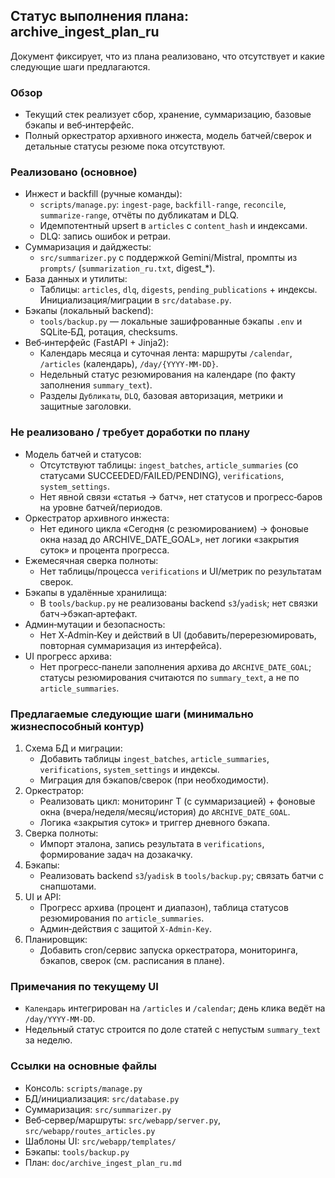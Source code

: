 ## Статус выполнения плана: archive_ingest_plan_ru

Документ фиксирует, что из плана реализовано, что отсутствует и какие следующие шаги предлагаются.

### Обзор
- Текущий стек реализует сбор, хранение, суммаризацию, базовые бэкапы и веб‑интерфейс.
- Полный оркестратор архивного инжеста, модель батчей/сверок и детальные статусы резюме пока отсутствуют.

### Реализовано (основное)
- Инжест и backfill (ручные команды):
  - `scripts/manage.py`: `ingest-page`, `backfill-range`, `reconcile`, `summarize-range`, отчёты по дубликатам и DLQ.
  - Идемпотентный upsert в `articles` с `content_hash` и индексами.
  - DLQ: запись ошибок и ретраи.
- Суммаризация и дайджесты:
  - `src/summarizer.py` с поддержкой Gemini/Mistral, промпты из `prompts/` (`summarization_ru.txt`, digest_*).
- База данных и утилиты:
  - Таблицы: `articles`, `dlq`, `digests`, `pending_publications` + индексы. Инициализация/миграции в `src/database.py`.
- Бэкапы (локальный backend):
  - `tools/backup.py` — локальные зашифрованные бэкапы `.env` и SQLite‑БД, ротация, checksums.
- Веб‑интерфейс (FastAPI + Jinja2):
  - Календарь месяца и суточная лента: маршруты `/calendar`, `/articles` (календарь), `/day/{YYYY-MM-DD}`.
  - Недельный статус резюмирования на календаре (по факту заполнения `summary_text`).
  - Разделы `Дубликаты`, `DLQ`, базовая авторизация, метрики и защитные заголовки.

### Не реализовано / требует доработки по плану
- Модель батчей и статусов:
  - Отсутствуют таблицы: `ingest_batches`, `article_summaries` (со статусами SUCCEEDED/FAILED/PENDING), `verifications`, `system_settings`.
  - Нет явной связи «статья → батч», нет статусов и прогресс‑баров на уровне батчей/периодов.
- Оркестратор архивного инжеста:
  - Нет единого цикла «Сегодня (с резюмированием) → фоновые окна назад до ARCHIVE_DATE_GOAL», нет логики «закрытия суток» и процента прогресса.
- Ежемесячная сверка полноты:
  - Нет таблицы/процесса `verifications` и UI/метрик по результатам сверок.
- Бэкапы в удалённые хранилища:
  - В `tools/backup.py` не реализованы backend `s3`/`yadisk`; нет связки батч→бэкап‑артефакт.
- Админ‑мутации и безопасность:
  - Нет X‑Admin‑Key и действий в UI (добавить/перерезюмировать, повторная суммаризация из интерфейса).
- UI прогресс архива:
  - Нет прогресс‑панели заполнения архива до `ARCHIVE_DATE_GOAL`; статусы резюмирования считаются по `summary_text`, а не по `article_summaries`.

### Предлагаемые следующие шаги (минимально жизнеспособный контур)
1. Схема БД и миграции:
   - Добавить таблицы `ingest_batches`, `article_summaries`, `verifications`, `system_settings` и индексы.
   - Миграция для бэкапов/сверок (при необходимости).
2. Оркестратор:
   - Реализовать цикл: мониторинг T (с суммаризацией) + фоновые окна (вчера/неделя/месяц/история) до `ARCHIVE_DATE_GOAL`.
   - Логика «закрытия суток» и триггер дневного бэкапа.
3. Сверка полноты:
   - Импорт эталона, запись результата в `verifications`, формирование задач на дозакачку.
4. Бэкапы:
   - Реализовать backend `s3`/`yadisk` в `tools/backup.py`; связать батчи с снапшотами.
5. UI и API:
   - Прогресс архива (процент и диапазон), таблица статусов резюмирования по `article_summaries`.
   - Админ‑действия с защитой `X-Admin-Key`.
6. Планировщик:
   - Добавить cron/сервис запуска оркестратора, мониторинга, бэкапов, сверок (см. расписания в плане).

### Примечания по текущему UI
- `Календарь` интегрирован на `/articles` и `/calendar`; день клика ведёт на `/day/YYYY-MM-DD`.
- Недельный статус строится по доле статей с непустым `summary_text` за неделю.

### Ссылки на основные файлы
- Консоль: `scripts/manage.py`
- БД/инициализация: `src/database.py`
- Суммаризация: `src/summarizer.py`
- Веб‑сервер/маршруты: `src/webapp/server.py`, `src/webapp/routes_articles.py`
- Шаблоны UI: `src/webapp/templates/`
- Бэкапы: `tools/backup.py`
- План: `doc/archive_ingest_plan_ru.md`
